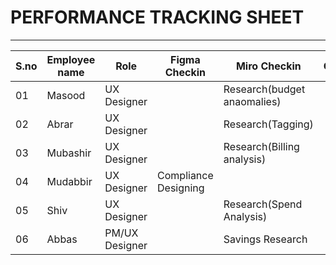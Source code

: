 # PERFORMANCE TRACKING SHEET
-----------------------------------------
|S.no|Employee name|Role|Figma Checkin|Miro Checkin|Comments|
|----|-------------|----|-------------|------------|--------|
|01|Masood|UX Designer||Research(budget anaomalies)||
|02|Abrar|UX Designer||Research(Tagging)||
|03|Mubashir|UX Designer||Research(Billing analysis)||
|04|Mudabbir|UX Designer|Compliance Designing|||
|05|Shiv|UX Designer||Research(Spend Analysis)||
|06|Abbas|PM/UX Designer||Savings Research||